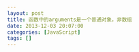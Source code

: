 ```yaml
---
layout: post
title: 函数中的arguments是一个普通对象，非数组
date: 2013-12-03 20:07:00
categories: [JavaScript]
tags: []
---
```

         